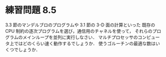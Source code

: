 # 練習問題 8.5

3.3 節のマンデルブロのプログラムや 3.1 節の 3-D 面の計算といった
既存の CPU 制約の逐次プログラムを選び，通信用のチャネルを使って，
それらのプログラムのメインループを並列に実行しなさい．
マルチプロセッサのコンピュータ上ではどのくらい速く動作するでしょうか．
使うゴルーチンの最適な数はいくつでしょうか．
